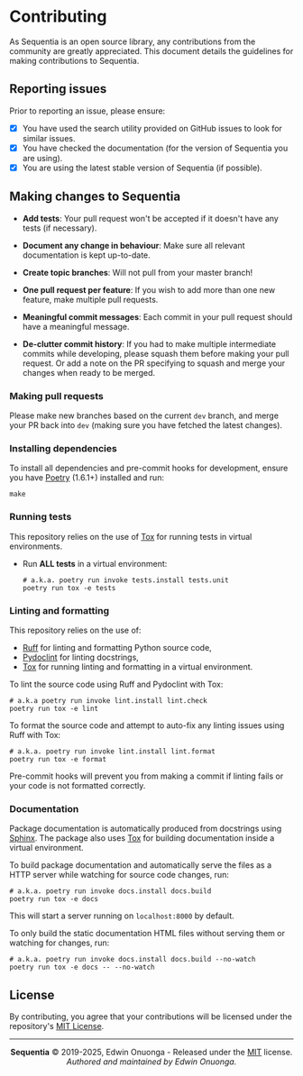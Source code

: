 # Contributing

As Sequentia is an open source library, any contributions from the community are greatly appreciated.
This document details the guidelines for making contributions to Sequentia.

## Reporting issues

Prior to reporting an issue, please ensure:

- [x] You have used the search utility provided on GitHub issues to look for similar issues.
- [x] You have checked the documentation (for the version of Sequentia you are using).
- [x] You are using the latest stable version of Sequentia (if possible).

## Making changes to Sequentia

- **Add tests**:
  Your pull request won't be accepted if it doesn't have any tests (if necessary).

- **Document any change in behaviour**:
  Make sure all relevant documentation is kept up-to-date.

- **Create topic branches**:
  Will not pull from your master branch!

- **One pull request per feature**:
  If you wish to add more than one new feature, make multiple pull requests.

- **Meaningful commit messages**:
  Each commit in your pull request should have a meaningful message.

- **De-clutter commit history**:
  If you had to make multiple intermediate commits while developing, please squash them before making your pull request.
  Or add a note on the PR specifying to squash and merge your changes when ready to be merged.

### Making pull requests

Please make new branches based on the current `dev` branch, and merge your PR back into `dev` (making sure you have fetched the latest changes).

### Installing dependencies

To install all dependencies and pre-commit hooks for development, ensure you have [Poetry](https://python-poetry.org/) (1.6.1+) installed and run:

```console
make
```

### Running tests

This repository relies on the use of [Tox](https://tox.wiki/en/4.11.3/) for running tests in virtual environments.

- Run **ALL tests** in a virtual environment:
  ```console
  # a.k.a. poetry run invoke tests.install tests.unit
  poetry run tox -e tests
  ```

### Linting and formatting

This repository relies on the use of:

- [Ruff](https://github.com/astral-sh/ruff) for linting and formatting Python source code,
- [Pydoclint](https://jsh9.github.io/pydoclint/) for linting docstrings,
- [Tox](https://tox.wiki/en/4.11.3/) for running linting and formatting in a virtual environment.

To lint the source code using Ruff and Pydoclint with Tox:

```console
# a.k.a poetry run invoke lint.install lint.check
poetry run tox -e lint
```

To format the source code and attempt to auto-fix any linting issues using Ruff with Tox:

```console
# a.k.a. poetry run invoke lint.install lint.format
poetry run tox -e format
```

Pre-commit hooks will prevent you from making a commit if linting fails or your code is not formatted correctly.

### Documentation

Package documentation is automatically produced from docstrings using [Sphinx](https://www.sphinx-doc.org/en/master/).
The package also uses [Tox](https://tox.wiki/en/4.11.3/) for building documentation inside a virtual environment.

To build package documentation and automatically serve the files as a HTTP server while watching for source code changes, run:

```console
# a.k.a. poetry run invoke docs.install docs.build
poetry run tox -e docs
```

This will start a server running on `localhost:8000` by default.

To only build the static documentation HTML files without serving them or watching for changes, run:

```console
# a.k.a. poetry run invoke docs.install docs.build --no-watch
poetry run tox -e docs -- --no-watch
```

## License

By contributing, you agree that your contributions will be licensed under the repository's [MIT License](/LICENSE).

---

<p align="center">
  <b>Sequentia</b> &copy; 2019-2025, Edwin Onuonga - Released under the <a href="https://opensource.org/licenses/MIT">MIT</a> license.<br/>
  <em>Authored and maintained by Edwin Onuonga.</em>
</p>
